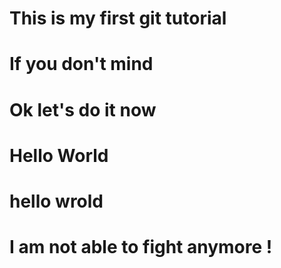 # This is my first git tutorial 

# If you don't mind 

# Ok let's do it now

# Hello World

# hello wrold

# I am not able to fight anymore !
